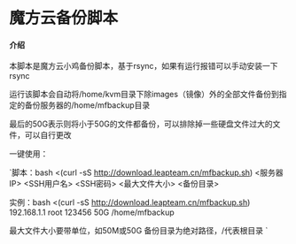 # 魔方云备份脚本

#### 介绍

本脚本是魔方云小鸡备份脚本，基于rsync，如果有运行报错可以手动安装一下rsync

运行该脚本会自动将/home/kvm目录下除images（镜像）外的全部文件备份到指定的备份服务器的/home/mfbackup目录

最后的50G表示则将小于50G的文件都备份，可以排除掉一些硬盘文件过大的文件，可以自行更改

一键使用：

`脚本：bash <(curl -sS http://download.leapteam.cn/mfbackup.sh) <服务器IP> <SSH用户名> <SSH密码>  <最大文件大小> <备份目录>

实例：bash <(curl -sS http://download.leapteam.cn/mfbackup.sh) 192.168.1.1 root 123456 50G /home/mfbackup

最大文件大小要带单位，如50M或50G 备份目录为绝对路径，/代表根目录
`
